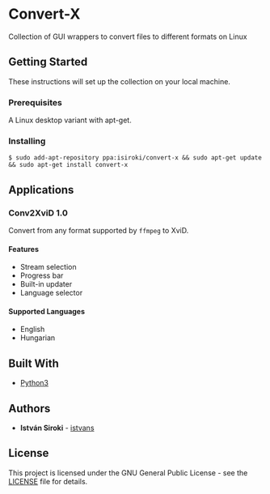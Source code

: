 # Convert-X

Collection of GUI wrappers to convert files to different formats on Linux

## Getting Started

These instructions will set up the collection on your local machine.

### Prerequisites

A Linux desktop variant with apt-get.

### Installing

```
$ sudo add-apt-repository ppa:isiroki/convert-x && sudo apt-get update && sudo apt-get install convert-x
```

## Applications

### Conv2XviD 1.0

Convert from any format supported by `ffmpeg` to XviD.

#### Features

* Stream selection
* Progress bar
* Built-in updater
* Language selector

#### Supported Languages

* English
* Hungarian

## Built With

* [Python3](https://docs.python.org/3/)

## Authors

* **István Siroki** - [istvans](https://github.com/istvans)

## License

This project is licensed under the GNU General Public License - see the [LICENSE](LICENSE) file for details.
